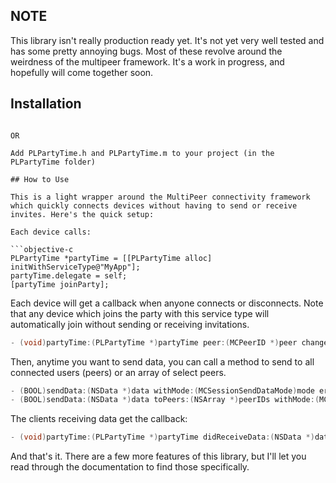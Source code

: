 ## NOTE

This library isn't really production ready yet. It's not yet very well tested and has some pretty annoying bugs. Most of these revolve around the weirdness of the multipeer framework. It's a work in progress, and hopefully will come together soon.

## Installation

```pod install partytime

OR

Add PLPartyTime.h and PLPartyTime.m to your project (in the PLPartyTime folder)

## How to Use

This is a light wrapper around the MultiPeer connectivity framework which quickly connects devices without having to send or receive invites. Here's the quick setup:

Each device calls:

```objective-c 
PLPartyTime *partyTime = [[PLPartyTime alloc] initWithServiceType@"MyApp"];
partyTime.delegate = self;
[partyTime joinParty];
```

Each device will get a callback when anyone connects or disconnects. Note that any device which joins the party with this service type will automatically join without sending or receiving invitations.

```objective-c
- (void)partyTime:(PLPartyTime *)partyTime peer:(MCPeerID *)peer changedState:(MCSessionState)state currentPeers:(NSArray *)currentPeers;
```
 
Then, anytime you want to send data, you can call a method to send to all connected users (peers) or an array of select peers.

```objective-c
- (BOOL)sendData:(NSData *)data withMode:(MCSessionSendDataMode)mode error:(NSError **)error;
- (BOOL)sendData:(NSData *)data toPeers:(NSArray *)peerIDs withMode:(MCSessionSendDataMode)mode error:(NSError **)error;
```

The clients receiving data get the callback:

```objective-c
- (void)partyTime:(PLPartyTime *)partyTime didReceiveData:(NSData *)data fromPeer:(MCPeerID *)peerID;
```

And that's it.
There are a few more features of this library, but I'll let you read through the documentation to find those specifically. 
